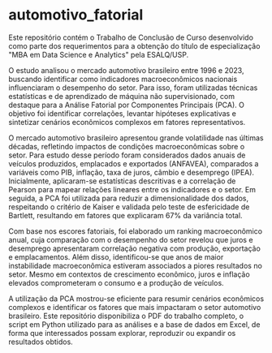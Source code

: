# automotivo_fatorial
Este repositório contém o Trabalho de Conclusão de Curso desenvolvido como parte dos requerimentos para a obtenção do título de especialização "MBA em Data Science e Analytics" pela ESALQ/USP.

O estudo analisou o mercado automotivo brasileiro entre 1996 e 2023, buscando identificar como indicadores macroeconômicos nacionais influenciaram o desempenho do setor. Para isso, foram utilizadas técnicas estatísticas e de aprendizado de máquina não supervisionado, com destaque para a Análise Fatorial por Componentes Principais (PCA). O objetivo foi identificar correlações, levantar hipóteses explicativas e sintetizar cenários econômicos complexos em fatores representativos.

O mercado automotivo brasileiro apresentou grande volatilidade nas últimas décadas, refletindo impactos de condições macroeconômicas sobre o setor. Para estudo desse período foram considerados dados anuais de veículos produzidos, emplacados e exportados (ANFAVEA), comparados a variáveis como PIB, inflação, taxa de juros, câmbio e desemprego (IPEA). Inicialmente, aplicaram-se estatísticas descritivas e a correlação de Pearson para mapear relações lineares entre os indicadores e o setor. Em seguida, a PCA foi utilizada para reduzir a dimensionalidade dos dados, respeitando o critério de Kaiser e validada pelo teste de esfericidade de Bartlett, resultando em fatores que explicaram 67% da variância total.

Com base nos escores fatoriais, foi elaborado um ranking macroeconômico anual, cuja comparação com o desempenho do setor revelou que juros e desemprego apresentaram correlação negativa com produção, exportação e emplacamentos. Além disso, identificou-se que anos de maior instabilidade macroeconômica estiveram associados a piores resultados no setor. Mesmo em contextos de crescimento econômico, juros e inflação elevados comprometeram o consumo e a produção de veículos.

A utilização da PCA mostrou-se eficiente para resumir cenários econômicos complexos e identificar os fatores que mais impactaram o setor automotivo brasileiro. Este repositório disponibiliza o PDF do trabalho completo, o script em Python utilizado para as análises e a base de dados em Excel, de forma que interessados possam explorar, reproduzir ou expandir os resultados obtidos.
